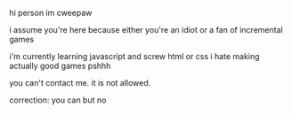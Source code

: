 hi person im cweepaw

i assume you're here because either you're an idiot or a fan of incremental games

i'm currently learning javascript and screw html or css i hate making actually good games pshhh

you can't contact me. it is not allowed.

correction: you can but no
